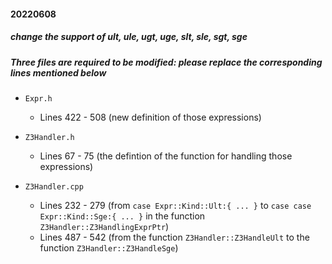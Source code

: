 #### 20220608


##### change the support of ult, ule, ugt, uge, slt, sle, sgt, sge

##### Three files are required to be modified: please replace the corresponding lines mentioned below

* `Expr.h`
    * Lines 422 - 508 (new definition of those expressions)

* `Z3Handler.h`
    * Lines 67 - 75 (the defintion of the function for handling those expressions)

* `Z3Handler.cpp`
    * Lines 232 - 279 (from `case Expr::Kind::Ult:{ ... }` to `case case Expr::Kind::Sge:{ ... }` in the function `Z3Handler::Z3HandlingExprPtr`)
    * Lines 487 - 542 (from the function `Z3Handler::Z3HandleUlt` to the function `Z3Handler::Z3HandleSge`)

